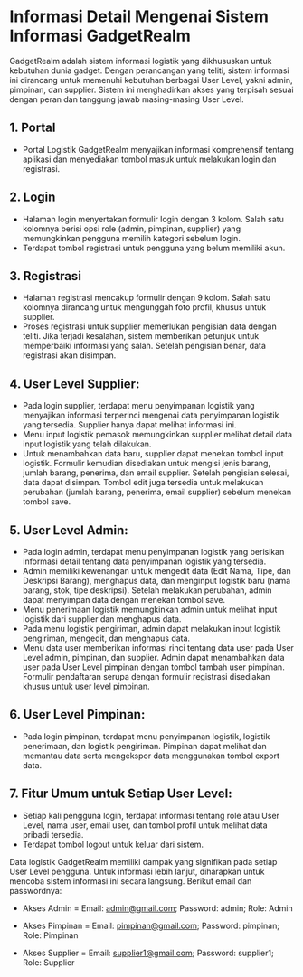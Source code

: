 # Informasi Detail Mengenai Sistem Informasi GadgetRealm

GadgetRealm adalah sistem informasi logistik yang dikhususkan untuk kebutuhan dunia gadget. Dengan perancangan yang teliti, sistem informasi ini dirancang untuk memenuhi kebutuhan berbagai User Level, yakni admin, pimpinan, dan supplier. Sistem ini menghadirkan akses yang terpisah sesuai dengan peran dan tanggung jawab masing-masing User Level.

## 1. Portal
- Portal Logistik GadgetRealm menyajikan informasi komprehensif tentang aplikasi dan menyediakan tombol masuk untuk melakukan login dan registrasi.

## 2. Login
- Halaman login menyertakan formulir login dengan 3 kolom. Salah satu kolomnya berisi opsi role (admin, pimpinan, supplier) yang memungkinkan pengguna memilih kategori sebelum login.
- Terdapat tombol registrasi untuk pengguna yang belum memiliki akun.

## 3. Registrasi
- Halaman registrasi mencakup formulir dengan 9 kolom. Salah satu kolomnya dirancang untuk mengunggah foto profil, khusus untuk supplier.
- Proses registrasi untuk supplier memerlukan pengisian data dengan teliti. Jika terjadi kesalahan, sistem memberikan petunjuk untuk memperbaiki informasi yang salah. Setelah pengisian benar, data registrasi akan disimpan.

## 4. User Level Supplier:
- Pada login supplier, terdapat menu penyimpanan logistik yang menyajikan informasi terperinci mengenai data penyimpanan logistik yang tersedia. Supplier hanya dapat melihat informasi ini.
- Menu input logistik pemasok memungkinkan supplier melihat detail data input logistik yang telah dilakukan.
- Untuk menambahkan data baru, supplier dapat menekan tombol input logistik. Formulir kemudian disediakan untuk mengisi jenis barang, jumlah barang, penerima, dan email supplier. Setelah pengisian selesai, data dapat disimpan. Tombol edit juga tersedia untuk melakukan perubahan (jumlah barang, penerima, email supplier) sebelum menekan tombol save.

## 5. User Level Admin:
- Pada login admin, terdapat menu penyimpanan logistik yang berisikan informasi detail tentang data penyimpanan logistik yang tersedia.
- Admin memiliki kewenangan untuk mengedit data (Edit Nama, Tipe, dan Deskripsi Barang), menghapus data, dan menginput logistik baru (nama barang, stok, tipe deskripsi). Setelah melakukan perubahan, admin dapat menyimpan data dengan menekan tombol save.
- Menu penerimaan logistik memungkinkan admin untuk melihat input logistik dari supplier dan menghapus data.
- Pada menu logistik pengiriman, admin dapat melakukan input logistik pengiriman, mengedit, dan menghapus data.
- Menu data user memberikan informasi rinci tentang data user pada User Level admin, pimpinan, dan supplier. Admin dapat menambahkan data user pada User Level pimpinan dengan tombol tambah user pimpinan. Formulir pendaftaran serupa dengan formulir registrasi disediakan khusus untuk user level pimpinan.

## 6. User Level Pimpinan:
- Pada login pimpinan, terdapat menu penyimpanan logistik, logistik penerimaan, dan logistik pengiriman. Pimpinan dapat melihat dan memantau data serta mengekspor data menggunakan tombol export data.

## 7. Fitur Umum untuk Setiap User Level:
- Setiap kali pengguna login, terdapat informasi tentang role atau User Level, nama user, email user, dan tombol profil untuk melihat data pribadi tersedia.
- Terdapat tombol logout untuk keluar dari sistem.

Data logistik GadgetRealm memiliki dampak yang signifikan pada setiap User Level pengguna. Untuk informasi lebih lanjut, diharapkan untuk mencoba sistem informasi ini secara langsung. Berikut email dan passwordnya:

- Akses Admin = Email: admin@gmail.com; Password: admin; Role: Admin

- Akses Pimpinan = Email: pimpinan@gmail.com; Password: pimpinan; Role: Pimpinan

- Akses Supplier = Email: supplier1@gmail.com; Password: supplier1; Role: Supplier
